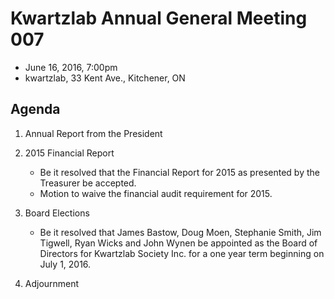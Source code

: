 # Kwartzlab Annual General Meeting 007 #

* June 16, 2016, 7:00pm
* kwartzlab, 33 Kent Ave., Kitchener, ON

## Agenda ##

1. Annual Report from the President
2. 2015 Financial Report

    * Be it resolved that the Financial Report for 2015 as presented by the Treasurer be accepted.
    * Motion to waive the financial audit requirement for 2015.

3. Board Elections

    * Be it resolved that James Bastow, Doug Moen, Stephanie Smith, Jim Tigwell, Ryan Wicks and John Wynen be appointed as the Board of Directors for Kwartzlab Society Inc. for a one year term beginning on July 1, 2016.

5. Adjournment

